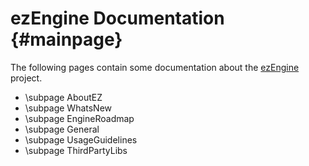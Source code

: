 ezEngine Documentation {#mainpage}
======================

The following pages contain some documentation about the [ezEngine](http://www.ezengine.net) project.

 * \subpage AboutEZ
 * \subpage WhatsNew
 * \subpage EngineRoadmap
 * \subpage General
 * \subpage UsageGuidelines
 * \subpage ThirdPartyLibs 

